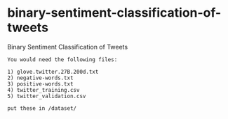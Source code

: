 # binary-sentiment-classification-of-tweets
Binary Sentiment Classification of Tweets

    You would need the following files:

    1) glove.twitter.27B.200d.txt
    2) negative-words.txt
    3) positive-words.txt
    4) twitter_training.csv
    5) twitter_validation.csv

    put these in /dataset/
